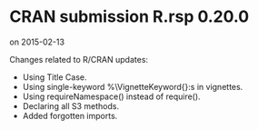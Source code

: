 # CRAN submission R.rsp 0.20.0
on 2015-02-13

Changes related to R/CRAN updates:

* Using Title Case.
* Using single-keyword %\VignetteKeyword{}:s in vignettes.
* Using requireNamespace() instead of require().
* Declaring all S3 methods.
* Added forgotten imports.
